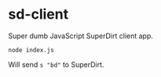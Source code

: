 # sd-client

Super dumb JavaScript SuperDirt client app.

`node index.js`

Will send `s "bd"` to SuperDirt.
